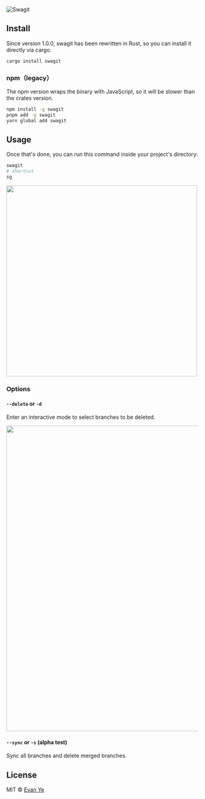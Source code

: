 ![Swagit](https://i.imgur.com/kYSEMFD.png)

## Install

Since version 1.0.0, swagit has been rewritten in Rust, so you can install it directly via cargo.

```bash
cargo install swagit
```

### npm（legacy）

The npm version wraps the binary with JavaScript, so it will be slower than the crates version.

```bash
npm install -g swagit
pnpm add -g swagit
yarn global add swagit
```

## Usage

Once that's done, you can run this command inside your project's directory:

```bash
swagit
# shortcut
sg
```

<img src="https://i.imgur.com/lZE5CG1.gif" width="500">

### Options

#### `--delete` or `-d`

Enter an interactive mode to select branches to be deleted.

<img src="https://i.imgur.com/8Vk1yqS.gif" width="800">

#### `--sync` or `-s` (alpha test)

Sync all branches and delete merged branches.

## License

MIT © [Evan Ye](https://github.com/jigsawye)
